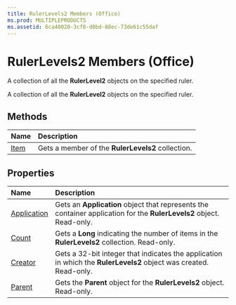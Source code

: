 ```yaml
---
title: RulerLevels2 Members (Office)
ms.prod: MULTIPLEPRODUCTS
ms.assetid: 6ca40020-3cf8-d0bd-88ec-73de61c55daf
---
```



# RulerLevels2 Members (Office)
A collection of all the  **RulerLevel2** objects on the specified ruler.

A collection of all the  **RulerLevel2** objects on the specified ruler.


## Methods



|**Name**|**Description**|
|:-----|:-----|
|[Item](rulerlevels2-item-method-office.md)|Gets a member of the  **RulerLevels2** collection.|

## Properties



|**Name**|**Description**|
|:-----|:-----|
|[Application](rulerlevels2-application-property-office.md)|Gets an  **Application** object that represents the container application for the **RulerLevels2** object. Read-only.|
|[Count](rulerlevels2-count-property-office.md)|Gets a  **Long** indicating the number of items in the **RulerLevels2** collection. Read-only.|
|[Creator](rulerlevels2-creator-property-office.md)|Gets a 32-bit integer that indicates the application in which the  **RulerLevels2** object was created. Read-only.|
|[Parent](rulerlevels2-parent-property-office.md)|Gets the  **Parent** object for the **RulerLevels2** object. Read-only.|

